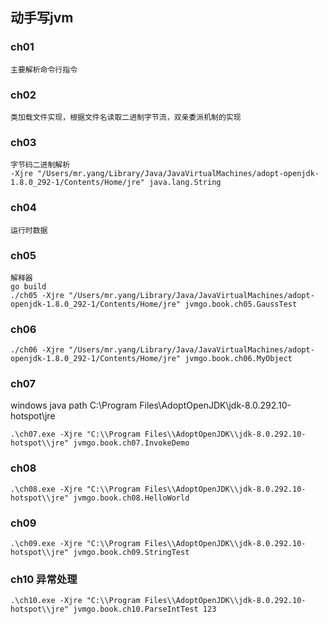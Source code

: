 ## 动手写jvm

### ch01
    主要解析命令行指令
### ch02
    类加载文件实现，根据文件名读取二进制字节流，双亲委派机制的实现

### ch03
    字节码二进制解析
    -Xjre "/Users/mr.yang/Library/Java/JavaVirtualMachines/adopt-openjdk-1.8.0_292-1/Contents/Home/jre" java.lang.String

### ch04
    运行时数据

### ch05
    解释器
    go build
    ./ch05 -Xjre "/Users/mr.yang/Library/Java/JavaVirtualMachines/adopt-openjdk-1.8.0_292-1/Contents/Home/jre" jvmgo.book.ch05.GaussTest

### ch06

    ./ch06 -Xjre "/Users/mr.yang/Library/Java/JavaVirtualMachines/adopt-openjdk-1.8.0_292-1/Contents/Home/jre" jvmgo.book.ch06.MyObject

### ch07

windows java path
C:\Program Files\AdoptOpenJDK\jdk-8.0.292.10-hotspot\jre

    .\ch07.exe -Xjre "C:\\Program Files\\AdoptOpenJDK\\jdk-8.0.292.10-hotspot\\jre" jvmgo.book.ch07.InvokeDemo

### ch08 
    .\ch08.exe -Xjre "C:\\Program Files\\AdoptOpenJDK\\jdk-8.0.292.10-hotspot\\jre" jvmgo.book.ch08.HelloWorld


### ch09 
    .\ch09.exe -Xjre "C:\\Program Files\\AdoptOpenJDK\\jdk-8.0.292.10-hotspot\\jre" jvmgo.book.ch09.StringTest
### ch10 异常处理
    .\ch10.exe -Xjre "C:\\Program Files\\AdoptOpenJDK\\jdk-8.0.292.10-hotspot\\jre" jvmgo.book.ch10.ParseIntTest 123